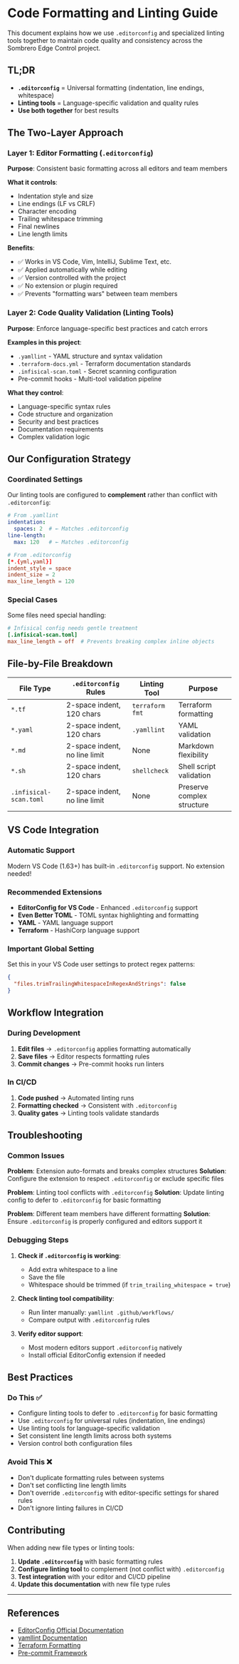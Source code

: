 # Code Formatting and Linting Guide

This document explains how we use `.editorconfig` and specialized linting tools together to maintain code quality and consistency across the Sombrero Edge Control project.

## TL;DR

- **`.editorconfig`** = Universal formatting (indentation, line endings, whitespace)
- **Linting tools** = Language-specific validation and quality rules
- **Use both together** for best results

## The Two-Layer Approach

### Layer 1: Editor Formatting (`.editorconfig`)

**Purpose**: Consistent basic formatting across all editors and team members

**What it controls**:
- Indentation style and size
- Line endings (LF vs CRLF)
- Character encoding
- Trailing whitespace trimming
- Final newlines
- Line length limits

**Benefits**:
- ✅ Works in VS Code, Vim, IntelliJ, Sublime Text, etc.
- ✅ Applied automatically while editing
- ✅ Version controlled with the project
- ✅ No extension or plugin required
- ✅ Prevents "formatting wars" between team members

### Layer 2: Code Quality Validation (Linting Tools)

**Purpose**: Enforce language-specific best practices and catch errors

**Examples in this project**:
- `.yamllint` - YAML structure and syntax validation
- `.terraform-docs.yml` - Terraform documentation standards
- `.infisical-scan.toml` - Secret scanning configuration
- Pre-commit hooks - Multi-tool validation pipeline

**What they control**:
- Language-specific syntax rules
- Code structure and organization
- Security and best practices
- Documentation requirements
- Complex validation logic

## Our Configuration Strategy

### Coordinated Settings

Our linting tools are configured to **complement** rather than conflict with `.editorconfig`:

```yaml
# From .yamllint
indentation:
  spaces: 2  # ← Matches .editorconfig
line-length:
  max: 120   # ← Matches .editorconfig
```

```toml
# From .editorconfig
[*.{yml,yaml}]
indent_style = space
indent_size = 2
max_line_length = 120
```

### Special Cases

Some files need special handling:

```toml
# Infisical config needs gentle treatment
[.infisical-scan.toml]
max_line_length = off  # Prevents breaking complex inline objects
```

## File-by-File Breakdown

| File Type | `.editorconfig` Rules | Linting Tool | Purpose |
|-----------|----------------------|--------------|---------|
| `*.tf` | 2-space indent, 120 chars | `terraform fmt` | Terraform formatting |
| `*.yaml` | 2-space indent, 120 chars | `.yamllint` | YAML validation |
| `*.md` | 2-space indent, no line limit | None | Markdown flexibility |
| `*.sh` | 2-space indent, 120 chars | `shellcheck` | Shell script validation |
| `.infisical-scan.toml` | 2-space indent, no line limit | None | Preserve complex structure |

## VS Code Integration

### Automatic Support
Modern VS Code (1.63+) has built-in `.editorconfig` support. No extension needed!

### Recommended Extensions
- **EditorConfig for VS Code** - Enhanced `.editorconfig` support
- **Even Better TOML** - TOML syntax highlighting and formatting
- **YAML** - YAML language support
- **Terraform** - HashiCorp language support

### Important Global Setting
Set this in your VS Code user settings to protect regex patterns:

```json
{
  "files.trimTrailingWhitespaceInRegexAndStrings": false
}
```

## Workflow Integration

### During Development
1. **Edit files** → `.editorconfig` applies formatting automatically
2. **Save files** → Editor respects formatting rules
3. **Commit changes** → Pre-commit hooks run linters

### In CI/CD
1. **Code pushed** → Automated linting runs
2. **Formatting checked** → Consistent with `.editorconfig`
3. **Quality gates** → Linting tools validate standards

## Troubleshooting

### Common Issues

**Problem**: Extension auto-formats and breaks complex structures
**Solution**: Configure the extension to respect `.editorconfig` or exclude specific files

**Problem**: Linting tool conflicts with `.editorconfig`
**Solution**: Update linting config to defer to `.editorconfig` for basic formatting

**Problem**: Different team members have different formatting
**Solution**: Ensure `.editorconfig` is properly configured and editors support it

### Debugging Steps

1. **Check if `.editorconfig` is working**:
   - Add extra whitespace to a line
   - Save the file
   - Whitespace should be trimmed (if `trim_trailing_whitespace = true`)

2. **Check linting tool compatibility**:
   - Run linter manually: `yamllint .github/workflows/`
   - Compare output with `.editorconfig` rules

3. **Verify editor support**:
   - Most modern editors support `.editorconfig` natively
   - Install official EditorConfig extension if needed

## Best Practices

### Do This ✅
- Configure linting tools to defer to `.editorconfig` for basic formatting
- Use `.editorconfig` for universal rules (indentation, line endings)
- Use linting tools for language-specific validation
- Set consistent line length limits across both systems
- Version control both configuration files

### Avoid This ❌
- Don't duplicate formatting rules between systems
- Don't set conflicting line length limits
- Don't override `.editorconfig` with editor-specific settings for shared rules
- Don't ignore linting failures in CI/CD

## Contributing

When adding new file types or linting tools:

1. **Update `.editorconfig`** with basic formatting rules
2. **Configure linting tool** to complement (not conflict with) `.editorconfig`
3. **Test integration** with your editor and CI/CD pipeline
4. **Update this documentation** with new file type rules

---

## References

- [EditorConfig Official Documentation](https://editorconfig.org/)
- [yamllint Documentation](https://yamllint.readthedocs.io/)
- [Terraform Formatting](https://developer.hashicorp.com/terraform/language/style)
- [Pre-commit Framework](https://pre-commit.com/)
